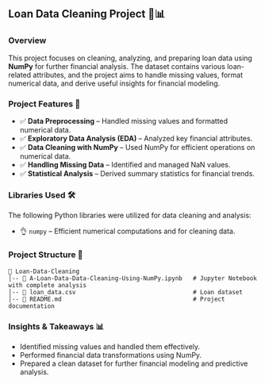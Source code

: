 ## Loan Data Cleaning Project 🏦📊

### Overview
This project focuses on cleaning, analyzing, and preparing loan data using **NumPy** for further financial analysis. The dataset contains various loan-related attributes, and the project aims to handle missing values, format numerical data, and derive useful insights for financial modeling.

### Project Features 🚀
- ✅ **Data Preprocessing** – Handled missing values and formatted numerical data.
- ✅ **Exploratory Data Analysis (EDA)** – Analyzed key financial attributes.
- ✅ **Data Cleaning with NumPy** – Used NumPy for efficient operations on numerical data.
- ✅ **Handling Missing Data** – Identified and managed NaN values.
- ✅ **Statistical Analysis** – Derived summary statistics for financial trends.

### Libraries Used 🛠️
The following Python libraries were utilized for data cleaning and analysis:
- 👌 `numpy` – Efficient numerical computations and for cleaning data.

### Project Structure 📁
```
📁 Loan-Data-Cleaning
│-- 📜 A-Loan-Data-Data-Cleaning-Using-NumPy.ipynb   # Jupyter Notebook with complete analysis
│-- 📜 loan_data.csv                                 # Loan dataset
│-- 📜 README.md                                     # Project documentation
```

### Insights & Takeaways 📊
- Identified missing values and handled them effectively.
- Performed financial data transformations using NumPy.
- Prepared a clean dataset for further financial modeling and predictive analysis.
